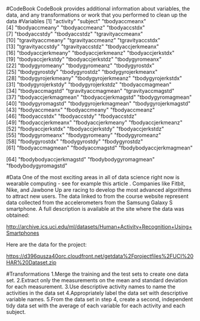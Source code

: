 #CodeBook
CodeBook provides additional information about variables, the data, and any transformations or work that you performed to clean up the data
#Variables
[1] "activity"                "subject"                 "tbodyaccmeanx"          
 [4] "tbodyaccmeany"           "tbodyaccmeanz"           "tbodyaccstdx"           
 [7] "tbodyaccstdy"            "tbodyaccstdz"            "tgravityaccmeanx"       
[10] "tgravityaccmeany"        "tgravityaccmeanz"        "tgravityaccstdx"        
[13] "tgravityaccstdy"         "tgravityaccstdz"         "tbodyaccjerkmeanx"      
[16] "tbodyaccjerkmeany"       "tbodyaccjerkmeanz"       "tbodyaccjerkstdx"       
[19] "tbodyaccjerkstdy"        "tbodyaccjerkstdz"        "tbodygyromeanx"         
[22] "tbodygyromeany"          "tbodygyromeanz"          "tbodygyrostdx"          
[25] "tbodygyrostdy"           "tbodygyrostdz"           "tbodygyrojerkmeanx"     
[28] "tbodygyrojerkmeany"      "tbodygyrojerkmeanz"      "tbodygyrojerkstdx"      
[31] "tbodygyrojerkstdy"       "tbodygyrojerkstdz"       "tbodyaccmagmean"        
[34] "tbodyaccmagstd"          "tgravityaccmagmean"      "tgravityaccmagstd"      
[37] "tbodyaccjerkmagmean"     "tbodyaccjerkmagstd"      "tbodygyromagmean"       
[40] "tbodygyromagstd"         "tbodygyrojerkmagmean"    "tbodygyrojerkmagstd"    
[43] "fbodyaccmeanx"           "fbodyaccmeany"           "fbodyaccmeanz"          
[46] "fbodyaccstdx"            "fbodyaccstdy"            "fbodyaccstdz"           
[49] "fbodyaccjerkmeanx"       "fbodyaccjerkmeany"       "fbodyaccjerkmeanz"      
[52] "fbodyaccjerkstdx"        "fbodyaccjerkstdy"        "fbodyaccjerkstdz"       
[55] "fbodygyromeanx"          "fbodygyromeany"          "fbodygyromeanz"         
[58] "fbodygyrostdx"           "fbodygyrostdy"           "fbodygyrostdz"          
[61] "fbodyaccmagmean"         "fbodyaccmagstd"          "fbodybodyaccjerkmagmean"

[64] "fbodybodyaccjerkmagstd"  "fbodybodygyromagmean"    "fbodybodygyromagstd" 

#Data
One of the most exciting areas in all of data science right now is wearable computing - see for example this article . Companies like Fitbit, Nike, and Jawbone Up are racing to develop the most advanced algorithms to attract new users. The data linked to from the course website represent data collected from the accelerometers from the Samsung Galaxy S smartphone. A full description is available at the site where the data was obtained:

http://archive.ics.uci.edu/ml/datasets/Human+Activity+Recognition+Using+Smartphones

Here are the data for the project:

https://d396qusza40orc.cloudfront.net/getdata%2Fprojectfiles%2FUCI%20HAR%20Dataset.zip

#Transformations
1.Merge the training and the test sets to create one data set.
2.Extract only the measurements on the mean and standard deviation for each measurement.
3.Use descriptive activity names to name the activities in the data set 
4.Appropriately label the data set with descriptive variable names. 
5.From the data set in step 4, create a second, independent tidy data set with the average of each variable for each activity and each subject.
